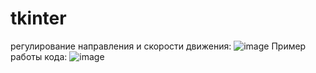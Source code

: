# tkinter
регулирование направления и скорости движения:
![image](https://user-images.githubusercontent.com/54359310/157503639-69912c50-624d-45dd-b147-41204e226ce3.png)
Пример работы кода:
![image](https://user-images.githubusercontent.com/54359310/157503523-12199e01-0568-4535-a8a5-4364f3da394e.png)
